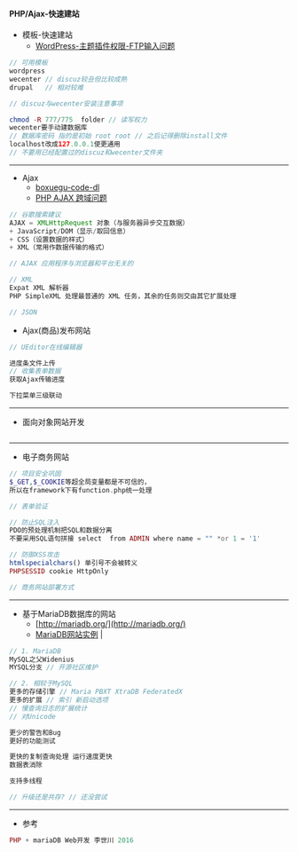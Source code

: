 #### **PHP/Ajax-快速建站**

* 模板-快速建站
  * [WordPress-主题插件权限-FTP输入问题](http://jingyan.baidu.com/article/4f34706efc1237e387b56da4.html)

```php
// 可用模板
wordpress
wecenter // discuz较丑但比较成熟
drupal   // 相对较难

// discuz与wecenter安装注意事项

chmod -R 777/775  folder // 读写权力
wecenter要手动建数据库
// 数据库密码 指的是初始 root root // 之后记得删除install文件
localhost改成127.0.0.1使更通用
// 不要用已经配置过的discuz和wecenter文件夹
```

---

* Ajax
  * [boxuegu-code-dl](http://book.boxuegu.com/php_ajax/)
  * [PHP AJAX 跨域问题](http://www.runoob.com/w3cnote/php-ajax-cross-border.html)

```js
// 谷歌搜索建议
AJAX = XMLHttpRequest 对象（与服务器异步交互数据）
+ JavaScript/DOM（显示/取回信息）
+ CSS（设置数据的样式）
+ XML（常用作数据传输的格式）

// AJAX 应用程序与浏览器和平台无关的

// XML
Expat XML 解析器
PHP SimpleXML 处理最普通的 XML 任务，其余的任务则交由其它扩展处理

// JSON
```

* Ajax\(商品\)发布网站   

```php
// UEditor在线编辑器

进度条文件上传
// 收集表单数据
获取Ajax传输进度

下拉菜单三级联动
```

---

* 面向对象网站开发

```

```

---

* 电子商务网站

```php
// 项目安全巩固
$_GET,$_COOKIE等超全局变量都是不可信的，
所以在framework下有function.php统一处理

// 表单验证

// 防止SQL注入
PDO的预处理机制把SQL和数据分离
不要采用SQL语句拼接 select  from ADMIN where name = "" *or 1 = '1'

// 防御XSS攻击
htmlspecialchars() 单引号不会被转义
PHPSESSID cookie HttpOnly

// 商务网站部署方式
```

---

* 基于MariaDB数据库的网站
  * [http://mariadb.org/](http://mariadb.org/)
  * [MariaDB网站实例](https://github.com/luo0412/hello-php/tree/master/book-code) \| 

```php
// 1. MariaDB
MySQL之父Widenius
MYSQL分支 // 开源社区维护

// 2. 相较于MySQL
更多的存储引擎 // Maria PBXT XtraDB FederatedX
更多的扩展 // 索引 新启动选项 
// 慢查询日志的扩展统计
// 对Unicode

更少的警告和Bug
更好的功能测试

更快的复制查询处理 运行速度更快
数据表消除

支持多线程

// 升级还是共存? // 还没尝试
```

---

* 参考

```php
PHP + mariaDB Web开发 李世川 2016
```



